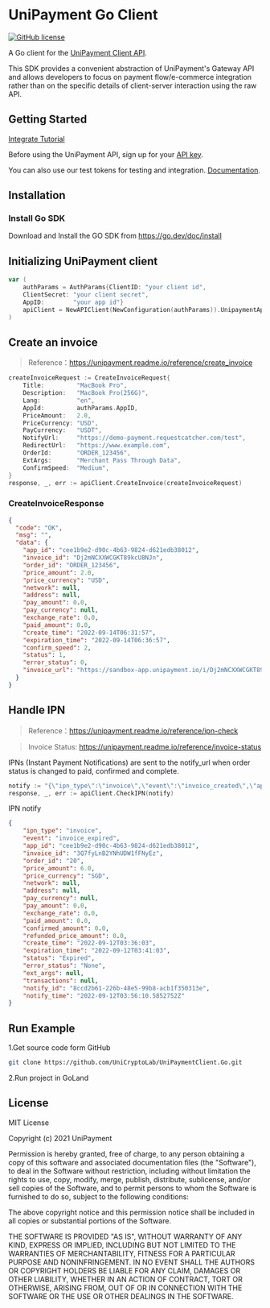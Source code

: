 # UniPayment Go Client
[![GitHub license](https://img.shields.io/badge/license-MIT-blue.svg?style=flat-square)](https://github.com/UniCryptoLab/UniPaymentClient.PHP/blob/main/UniPaymentClient/LICENSE.txt)

A Go client for the [UniPayment Client API](https://unipayment.readme.io/reference/overview).

This SDK provides a convenient abstraction of UniPayment's Gateway API and allows developers to focus on payment flow/e-commerce integration rather than on the specific details of client-server interaction using the raw API.

## Getting Started

[Integrate Tutorial](https://help.unipayment.io/en/articles/7851188-integrate-with-payment-gateway)

Before using the UniPayment API, sign up for your [API key](https://console.unipayment.io/).

You can also use our test tokens for testing and integration. [Documentation](https://help.unipayment.io/en/articles/8263248-how-to-use-testcoin).


## Installation

### Install Go SDK
Download and Install the GO SDK from https://go.dev/doc/install


## Initializing UniPayment client
```go
var (
    authParams = AuthParams{ClientID: "your client id",
    ClientSecret: "your client secret",
    AppID:        "your app id"}
    apiClient = NewAPIClient(NewConfiguration(authParams)).UnipaymentApiClient
)
```

## Create an invoice
> Reference：https://unipayment.readme.io/reference/create_invoice

```go
createInvoiceRequest := CreateInvoiceRequest{
    Title:         "MacBook Pro",
    Description:   "MacBook Pro(256G)",
    Lang:          "en",
    AppId:         authParams.AppID,
    PriceAmount:   2.0,
    PriceCurrency: "USD",
    PayCurrency:   "USDT",
    NotifyUrl:     "https://demo-payment.requestcatcher.com/test",
    RedirectUrl:   "https://www.example.com",
    OrderId:       "ORDER_123456",
    ExtArgs:       "Merchant Pass Through Data",
    ConfirmSpeed:  "Medium",
}
response, _, err := apiClient.CreateInvoice(createInvoiceRequest)
```
### CreateInvoiceResponse

```json
{
  "code": "OK",
  "msg": "",
  "data": {
    "app_id": "cee1b9e2-d90c-4b63-9824-d621edb38012",
    "invoice_id": "Dj2mNCXXWCGKT89kcU8NJn",
    "order_id": "ORDER_123456",
    "price_amount": 2.0,
    "price_currency": "USD",
    "network": null,
    "address": null,
    "pay_amount": 0.0,
    "pay_currency": null,
    "exchange_rate": 0.0,
    "paid_amount": 0.0,
    "create_time": "2022-09-14T06:31:57",
    "expiration_time": "2022-09-14T06:36:57",
    "confirm_speed": 2,
    "status": 1,
    "error_status": 0,
    "invoice_url": "https://sandbox-app.unipayment.io/i/Dj2mNCXXWCGKT89kcU8NJn"
  }
}

```

## Handle IPN
> Reference：https://unipayment.readme.io/reference/ipn-check

> Invoice Status: https://unipayment.readme.io/reference/invoice-status

IPNs (Instant Payment Notifications) are sent to the notify_url when order status is changed to paid, confirmed and complete.

```go
notify := "{\"ipn_type\":\"invoice\",\"event\":\"invoice_created\",\"app_id\":\"cee1b9e2-d90c-4b63-9824-d621edb38012\",\"invoice_id\":\"12wQquUmeCPUx3qmp3aHnd\",\"order_id\":\"ORDER_123456\",\"price_amount\":2.0,\"price_currency\":\"USD\",\"network\":null,\"address\":null,\"pay_currency\":null,\"pay_amount\":0.0,\"exchange_rate\":0.0,\"paid_amount\":0.0,\"confirmed_amount\":0.0,\"refunded_price_amount\":0.0,\"create_time\":\"2022-09-14T04:57:54.5599307Z\",\"expiration_time\":\"2022-09-14T05:02:54.559933Z\",\"status\":\"New\",\"error_status\":\"None\",\"ext_args\":\"Merchant Pass Through Data\",\"transactions\":null,\"notify_id\":\"fd58cedd-67c6-4053-ae65-2f6fb09a7d2c\",\"notify_time\":\"0001-01-01T00:00:00\"}"
response, _, err := apiClient.CheckIPN(notify)
```

IPN notify
``` json
{
	"ipn_type": "invoice",
	"event": "invoice_expired",
	"app_id": "cee1b9e2-d90c-4b63-9824-d621edb38012",
	"invoice_id": "3Q7fyLnB2YNhUDW1fFNyEz",
	"order_id": "20",
	"price_amount": 6.0,
	"price_currency": "SGD",
	"network": null,
	"address": null,
	"pay_currency": null,
	"pay_amount": 0.0,
	"exchange_rate": 0.0,
	"paid_amount": 0.0,
	"confirmed_amount": 0.0,
	"refunded_price_amount": 0.0,
	"create_time": "2022-09-12T03:36:03",
	"expiration_time": "2022-09-12T03:41:03",
	"status": "Expired",
	"error_status": "None",
	"ext_args": null,
	"transactions": null,
	"notify_id": "8ccd2b61-226b-48e5-99b8-acb1f350313e",
	"notify_time": "2022-09-12T03:56:10.5852752Z"
}
```

## Run Example

1.Get source code form GitHub
``` bash
git clone https://github.com/UniCryptoLab/UniPaymentClient.Go.git
```

2.Run project in GoLand


## License

MIT License

Copyright (c) 2021 UniPayment

Permission is hereby granted, free of charge, to any person obtaining a copy
of this software and associated documentation files (the "Software"), to deal
in the Software without restriction, including without limitation the rights
to use, copy, modify, merge, publish, distribute, sublicense, and/or sell
copies of the Software, and to permit persons to whom the Software is
furnished to do so, subject to the following conditions:

The above copyright notice and this permission notice shall be included in all
copies or substantial portions of the Software.

THE SOFTWARE IS PROVIDED "AS IS", WITHOUT WARRANTY OF ANY KIND, EXPRESS OR
IMPLIED, INCLUDING BUT NOT LIMITED TO THE WARRANTIES OF MERCHANTABILITY,
FITNESS FOR A PARTICULAR PURPOSE AND NONINFRINGEMENT. IN NO EVENT SHALL THE
AUTHORS OR COPYRIGHT HOLDERS BE LIABLE FOR ANY CLAIM, DAMAGES OR OTHER
LIABILITY, WHETHER IN AN ACTION OF CONTRACT, TORT OR OTHERWISE, ARISING FROM,
OUT OF OR IN CONNECTION WITH THE SOFTWARE OR THE USE OR OTHER DEALINGS IN THE
SOFTWARE.